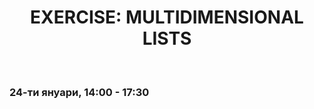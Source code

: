 <h1 align="center">EXERCISE: MULTIDIMENSIONAL LISTS</h1>
    <br>

<h3>24-ти януари, 14:00 - 17:30</h3>
